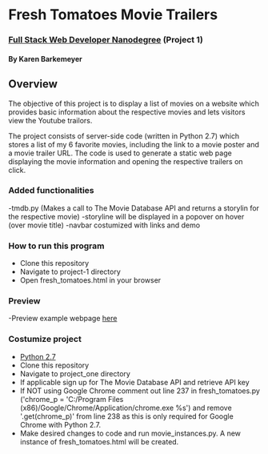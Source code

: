 # Fresh Tomatoes Movie Trailers
### [Full Stack Web Developer Nanodegree](https://classroom.udacity.com/nanodegrees/nd004/syllabus) (Project 1)
#### By Karen Barkemeyer ####

## Overview
The objective of this project is to display a list of movies on a website which provides basic information about the respective movies and lets visitors view the Youtube trailors.

The project consists of server-side code (written in Python 2.7) which stores a list of my 6 favorite movies, including the link to a movie poster and a movie trailer URL. The code is used to generate a static web page displaying the movie information and opening the respective trailers on click.

### Added functionalities
-tmdb.py (Makes a call to The Movie Database API and returns a storylin for the respective movie)
-storyline will be displayed in a popover on hover (over movie title)
-navbar costumized with links and demo

### How to run this program
- Clone this repository
- Navigate to project-1 directory
- Open fresh_tomatoes.html in your browser


### Preview
-Preview example webpage [here](https://kbarkemeyer.github.io/fresh-tomatoes-movie-trailers/)


### Costumize project
- [Python 2.7](https://www.python.org/downloads/)
- Clone this repository
- Navigate to project_one directory
- If applicable sign up for The Movie Database API and retrieve API key
- If NOT using Google Chrome comment out line 237 in fresh_tomatoes.py ('chrome_p = 'C:/Program Files (x86)/Google/Chrome/Application/chrome.exe %s') and remove '.get(chrome_p)' from line 238 as this is only required for Google Chrome with Python 2.7.
- Make desired changes to code and run movie_instances.py. A new instance of fresh_tomatoes.html will be created.








